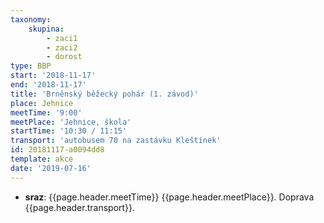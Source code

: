 ```yaml
---
taxonomy:
    skupina:
        - zaci1
        - zaci2
        - dorost
type: BBP
start: '2018-11-17'
end: '2018-11-17'
title: 'Brněnský běžecký pohár (1. závod)'
place: Jehnice
meetTime: '9:00'
meetPlace: 'Jehnice, škola'
startTime: '10:30 / 11:15'
transport: 'autobusem 70 na zastávku Kleštínek'
id: 20181117-a0094dd8
template: akce
date: '2019-07-16'
---
```

* **sraz**: {{page.header.meetTime}} {{page.header.meetPlace}}. Doprava {{page.header.transport}}.
